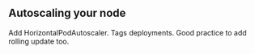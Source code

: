 Autoscaling your node
------------------------------
Add HorizontalPodAutoscaler. Tags deployments.
Good practice to add rolling update too.
